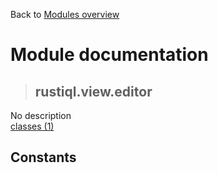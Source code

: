 Back to [Modules overview](https://github.com/pyrustic/rustiql/blob/master/docs/modules/README.md)
  
# Module documentation
>## rustiql.view.editor
No description
<br>
[classes (1)](https://github.com/pyrustic/rustiql/blob/master/docs/modules/content/rustiql.view.editor/classes.md)


## Constants
```python

```

